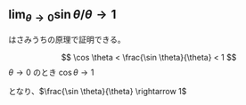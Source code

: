 <script type="text/x-mathjax-config">
MathJax.Hub.Config({ extensions: ["tex2jax.js"], jax: ["input/TeX", "output/HTML-CSS"], tex2jax: { inlineMath: [ ['$','$'], ["\\(","\\)"] ], displayMath: [ ['$$','$$'], ["\\[","\\]"] ], processEscapes: true }, "HTML-CSS": { availableFonts: ["TeX"] } });
</script>
<script type="text/javascript" src="https://cdn.mathjax.org/mathjax/latest/MathJax.js?config=TeX-AMS_HTML"></script>


## $\lim_{\theta \rightarrow 0}\sin \theta / \theta \rightarrow 1$

はさみうちの原理で証明できる。

$$
\cos \theta < \frac{\sin \theta}{\theta} < 1
$$
$\theta \rightarrow 0$ のとき 
$\cos \theta \rightarrow 1$

となり、$\frac{\sin \theta}{\theta} \rightarrow 1$

